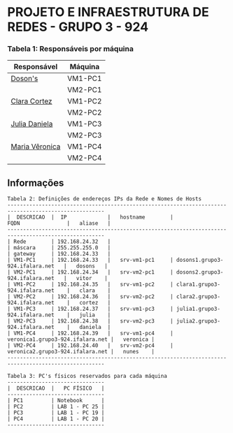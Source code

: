 # PROJETO E INFRAESTRUTURA DE REDES - GRUPO 3 - 924

### Tabela 1: Responsáveis por máquina
 
|                    Responsável                    | Máquina |
|---------------------------------------------------|---------|
|[Doson's](https://github.com/dosonsvitor)          | VM1-PC1 | 
|                                                   | VM2-PC1 | 
|[Clara Cortez](https://github.com/claracortez1)    | VM1-PC2 | 
|                                                   | VM2-PC2 |
|[Julia Daniela](https://github.com/julliaoliveira) | VM1-PC3 | 
|                                                   | VM2-PC3 |
|[Maria Vêronica](https://github.com/m-veronica-n)  | VM1-PC4 | 
|                                                   | VM2-PC4 |

## Informações 

```
Tabela 2: Definições de endereços IPs da Rede e Nomes de Hosts
-----------------------------------------------------------------------------------------------------
|  DESCRICAO  |  IP             |   hostname        |               FQDN               |   aliase   |
-----------------------------------------------------------------------------------------------------
| Rede        | 192.168.24.32   |
| máscara     | 255.255.255.0   |   
| gateway     | 192.168.24.33   |
| VM1-PC1     | 192.168.24.33   |   srv-vm1-pc1     | dosons1.grupo3-924.ifalara.net   |   dosons   |
| VM2-PC1     | 192.168.24.34   |   srv-vm2-pc1     | dosons2.grupo3-924.ifalara.net   |   vitor    |
| VM1-PC2     | 192.168.24.35   |   srv-vm1-pc2     | clara1.grupo3-924.ifalara.net    |   clara    |
| VM2-PC2     | 192.168.24.36   |   srv-vm2-pc2     | clara2.grupo3-924.ifalara.net    |   cortez   |
| VM1-PC3     | 192.168.24.37   |   srv-vm1-pc3     | julia1.grupo3-924.ifalara.net    |   julia    |
| VM2-PC3     | 192.168.24.38   |   srv-vm2-pc3     | julia2.grupo3-924.ifalara.net    |   daniela  |
| VM1-PC4     | 192.168.24.39   |   srv-vm1-pc4     | veronica1.grupo3-924.ifalara.net |   veronica |
| VM2-PC4     | 192.168.24.40   |   srv-vm2-pc4     | veronica2.grupo3-924.ifalara.net |   nunes    |
-----------------------------------------------------------------------------------------------------
```

```
Tabela 3: PC's físicos reservados para cada máquina
-------------------------------
|  DESCRICAO  |   PC FÍSICO   |
-------------------------------
| PC1         | Notebook      |
| PC2         | LAB 1 - PC 25 |
| PC3         | LAB 1 - PC 19 |
| PC4         | LAB 1 - PC 20 |
-------------------------------
```
